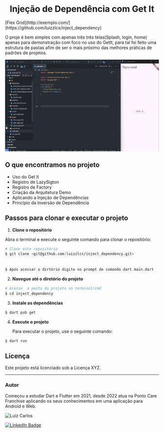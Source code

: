 <h1 align="center">Injeção de Dependência com Get It</h1>
[Flex Grid](http://exemplo.com/](https://github.com/luizzlcs/inject_dependency) 
<p align="align-left">O proje é bem simples com apenas três três telas(Splash, login, home) apenas para demonstração com foco no uso do GetIt, para tal foi feito uma estrutura de pastas afim de ser o mais próximo das melhores práticas de padrões de projetos.</p>

<p align="center">
<img width="550" height="300" src="assets/images/GetIt.gif"/>


</p>

## O que encontramos no projeto

* Uso do Get It
* Registro de LazySigton
* Registro de Factory
* Criação da Arquitetura Demo
* Aplicando a Injeção de Dependências
* Princípio da Inversão de Dependência

## Passos para clonar e executar o projeto

1. **Clone o repositório**

 Abra o terminal e execute o seguinte comando para clonar o repositório:

 ```bash
# Clone este repositório
$ git clone <git@github.com:luizzlcs/inject_dependency.git>


$ Após acessar o dirtório digite no prompt de comando dart main.dart
````
2. **Navegue até o diretório do projeto**

```bash
# Acesse  a pasta do projeto no terminal/cmd
$ cd inject_dependency
````
3. **Instale as dependências**

```bash
$ dart pub get
````
4. **Execute o projeto**

    Para executar o projeto, use o seguinte comando:

```bash
$ dart run
````
## Licença

Este projeto está licenciado sob a Licença XYZ.


---
### Autor
Começou a estudar Dart e Flutter em 2021, desde 2022 atua na Ponto Care Franchise aplicando os seus conhecimentos em uma aplicação para Android e Web.

<img alt="Luiz Carlos" title="Luiz Carlos" src="https://avatars.githubusercontent.com/u/29442285?s=96&v=4" height="100" width="100" />

[![LinkedIn Badge](https://img.shields.io/badge/-LUIZ_CARLOS-blue?style=flat-square&logo=Linkedin&logoColor=white&link=https://www.linkedin.com/in/luizzlcs/)](https://www.linkedin.com/in/luizzlcs/)
